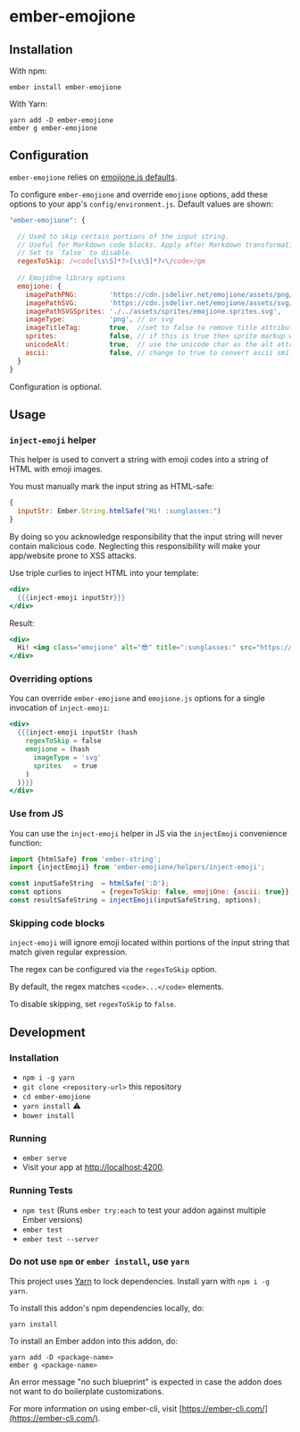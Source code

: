 # ember-emojione

## Installation

With npm:

    ember install ember-emojione
    
With Yarn:

    yarn add -D ember-emojione
    ember g ember-emojione



## Configuration

`ember-emojione` relies on [emojione.js defaults](https://github.com/Ranks/emojione/blob/v2.2.7/lib/js/emojione.js#L150-L157).

To configure `ember-emojione` and override `emojione` options, add these options to your app's `config/environment.js`. Default values are shown:

```js
"ember-emojione": {

  // Used to skip certain portions of the input string.
  // Useful for Markdown code blocks. Apply after Markdown transformation.
  // Set to `false` to disable.
  regexToSkip: /<code[\s\S]*?>[\s\S]*?<\/code>/gm
  
  // EmojiOne library options
  emojione: {
    imagePathPNG:        'https://cdn.jsdelivr.net/emojione/assets/png/',
    imagePathSVG:        'https://cdn.jsdelivr.net/emojione/assets/svg/',
    imagePathSVGSprites: './../assets/sprites/emojione.sprites.svg',
    imageType:           'png', // or svg
    imageTitleTag:       true,  //set to false to remove title attribute from img tag
    sprites:             false, // if this is true then sprite markup will be used (if SVG image type is set then you must include the SVG sprite file locally)
    unicodeAlt:          true,  // use the unicode char as the alt attribute (makes copy and pasting the resulting text better)
    ascii:               false, // change to true to convert ascii smileys
  }
}
```

Configuration is optional.



## Usage

### `inject-emoji` helper

This helper is used to convert a string with emoji codes into a string of HTML with emoji images.

You must manually mark the input string as HTML-safe:

```js
{
  inputStr: Ember.String.htmlSafe("Hi! :sunglasses:")
}
```

By doing so you acknowledge responsibility that the input string will never contain malicious code. Neglecting this responsibility will make your app/website prone to XSS attacks.

Use triple curlies to inject HTML into your template:

```handlebars
<div>
  {{{inject-emoji inputStr}}}
</div>
```

Result:

```handlebars
<div>
  Hi! <img class="emojione" alt="😎" title=":sunglasses:" src="https://cdn.jsdelivr.net/emojione/assets/png/1f60e.png?v=2.2.7"/>
</div>
```



### Overriding options

You can override `ember-emojione` and `emojione.js` options for a single invocation of `inject-emoji`:

```hbs
<div>
  {{{inject-emoji inputStr (hash
    regexToSkip = false
    emojione = (hash
      imageType = 'svg'
      sprites   = true
    )
  )}}}
</div>
```



### Use from JS

You can use the `inject-emoji` helper in JS via the `injectEmoji` convenience function:

```js
import {htmlSafe} from 'ember-string';
import {injectEmoji} from 'ember-emojione/helpers/inject-emoji';

const inputSafeString  = htmlSafe(':D');
const options          = {regexToSkip: false, emojiOne: {ascii: true}};
const resultSafeString = injectEmoji(inputSafeString, options);
```


### Skipping code blocks

`inject-emoji` will ignore emoji located within portions of the input string that match given regular expression.

The regex can be configured via the `regexToSkip` option.

By default, the regex matches `<code>...</code>` elements.

To disable skipping, set `regexToSkip` to `false`.



## Development

### Installation

* `npm i -g yarn`
* `git clone <repository-url>` this repository
* `cd ember-emojione`
* `yarn install` :warning:
* `bower install`



### Running

* `ember serve`
* Visit your app at [http://localhost:4200](http://localhost:4200).



### Running Tests

* `npm test` (Runs `ember try:each` to test your addon against multiple Ember versions)
* `ember test`
* `ember test --server`



### Do not use `npm` or `ember install`, use `yarn`

This project uses [Yarn](https://yarnpkg.com/) to lock dependencies. Install yarn with `npm i -g yarn`.

To install this addon's npm dependencies locally, do:

    yarn install

To install an Ember addon into this addon, do:

    yarn add -D <package-name>
    ember g <package-name>

An error message "no such blueprint" is expected in case the addon does not want to do boilerplate customizations.

For more information on using ember-cli, visit [https://ember-cli.com/](https://ember-cli.com/).
